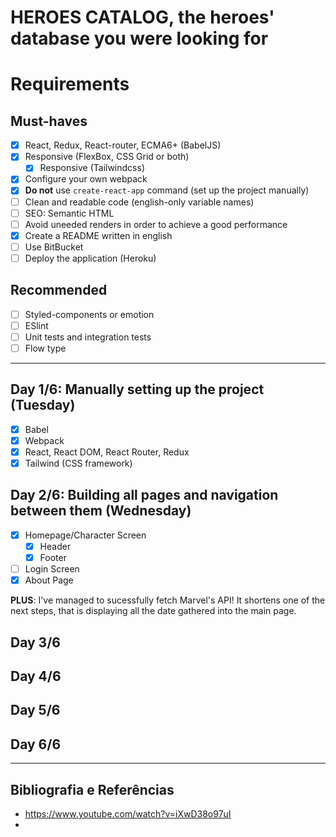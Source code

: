 # HEROES CATALOG, the heroes' database you were looking for

# Requirements

## Must-haves

- [x] React, Redux, React-router, ECMA6+ (BabelJS)
- [x] Responsive (FlexBox, CSS Grid or both)
  - [x] Responsive (Tailwindcss)
- [x] Configure your own webpack
- [x] **Do not** use `create-react-app` command (set up the project manually)
- [ ] Clean and readable code (english-only variable names)
- [ ] SEO: Semantic HTML
- [ ] Avoid uneeded renders in order to achieve a good performance
- [x] Create a README written in english
- [ ] Use BitBucket
- [ ] Deploy the application (Heroku)

## Recommended

- [ ] Styled-components or emotion
- [ ] ESlint
- [ ] Unit tests and integration tests
- [ ] Flow type

***

## Day 1/6: Manually setting up the project (Tuesday)

- [x] Babel
- [x] Webpack
- [x] React, React DOM, React Router, Redux
- [x] Tailwind (CSS framework)

## Day 2/6: Building all pages and navigation between them (Wednesday)

- [x] Homepage/Character Screen
  - [x] Header
  - [x] Footer
- [ ] Login Screen
- [x] About Page

**PLUS**: I've managed to sucessfully fetch Marvel's API! It shortens one of the next steps, that is displaying all the date gathered into the main page.

## Day 3/6

## Day 4/6

## Day 5/6

## Day 6/6



***

## Bibliografia e Referências

* https://www.youtube.com/watch?v=iXwD38o97uI
* 